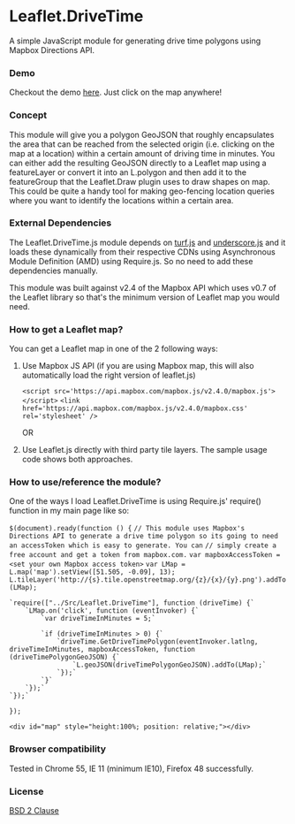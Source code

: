 # Leaflet.DriveTime
A simple JavaScript module for generating drive time polygons using Mapbox Directions API. 

### Demo
Checkout the demo <a href="http://leafletdrivetimedemo.azurewebsites.net//">here</a>. Just click on the map anywhere!

### Concept
This module will give you a polygon GeoJSON that roughly encapsulates the area that can be reached from the selected origin (i.e. clicking on the map at a location) within a certain amount of driving time in minutes. You can either add the resulting GeoJSON directly to a Leaflet map using a featureLayer or convert it into an L.polygon and then add it to the featureGroup that the Leaflet.Draw plugin uses to draw shapes on map. This could be quite a handy tool for making geo-fencing location queries where you want to identify the locations within a certain area. 

### External Dependencies
The Leaflet.DriveTime.js module depends on <a href="https://api.mapbox.com/mapbox.js/plugins/turf/v2.0.2/turf.min.js">turf.js</a> and <a href="http://underscorejs.org/underscore-min.js">underscore.js</a> and it loads these dynamically from their respective CDNs using Asynchronous Module Definition (AMD) using Require.js. So no need to add these dependencies manually.

This module was built against v2.4 of the Mapbox API which uses v0.7 of the Leaflet library so that's the minimum version of Leaflet map you would need.

### How to get a Leaflet map?
You can get a Leaflet map in one of the 2 following ways:

1. Use Mapbox JS API (if you are using Mapbox map, this will also automatically load the right version of leaflet.js)

    `<script src='https://api.mapbox.com/mapbox.js/v2.4.0/mapbox.js'></script>`
    `<link href='https://api.mapbox.com/mapbox.js/v2.4.0/mapbox.css' rel='stylesheet' />`

	OR

2. Use Leaflet.js directly with third party tile layers. The sample usage code shows both approaches.

### How to use/reference the module?
One of the ways I load Leaflet.DriveTime is using Require.js' require() function in my main page like so:

`$(document).ready(function () {`
	`// This module uses Mapbox's Directions API to generate a drive time polygon so its going to need an accessToken which is easy to generate. You can` 
	`// simply create a free account and get a token from mapbox.com.`
	`var mapboxAccessToken = <set your own Mapbox access token>`
	`var LMap = L.map('map').setView([51.505, -0.09], 13);`      
    `L.tileLayer('http://{s}.tile.openstreetmap.org/{z}/{x}/{y}.png').addTo(LMap);`
	
	`require(["../Src/Leaflet.DriveTime"], function (driveTime) {`
        `LMap.on('click', function (eventInvoker) {`
            `var driveTimeInMinutes = 5;`
        
            `if (driveTimeInMinutes > 0) {`
                `driveTime.GetDriveTimePolygon(eventInvoker.latlng, driveTimeInMinutes, mapboxAccessToken, function (driveTimePolygonGeoJSON) {`
                    `L.geoJSON(driveTimePolygonGeoJSON).addTo(LMap);`
                `});`
            `}`
        `});`
    `});`
`});`

`<div id="map" style="height:100%; position: relative;"></div>`

### Browser compatibility
Tested in Chrome 55, IE 11 (minimum IE10), Firefox 48 successfully.

### License
<a href="https://opensource.org/licenses/BSD-2-Clause">BSD 2 Clause</a>
